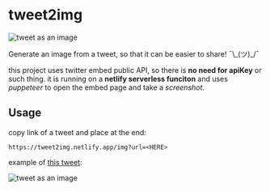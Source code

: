 # tweet2img


![tweet as an image](https://tweet2img.netlify.app/img?url=https://twitter.com/Twitter/status/1233065728972066817)

Generate an image from a tweet, so that it can be easier to share! ¯\\\_(ツ)_/¯

this project uses twitter embed public API, so there is **no need for apiKey** or such thing. it is running on a **netlify serverless funciton** and uses *puppeteer* to open the embed page and take a *screenshot*.

## Usage

copy link of a tweet and place at the end:

```
https://tweet2img.netlify.app/img?url=<HERE>
```

example of [this tweet](https://twitter.com/Mehdi70501002/status/1262117721090785280):

![tweet as an image](https://tweet2img.netlify.app/img?url=https://twitter.com/Mehdi70501002/status/1262117721090785280)

